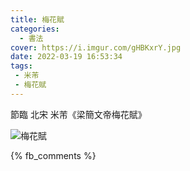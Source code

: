 ```yaml
---
title: 梅花賦
categories:
  - 書法
cover: https://i.imgur.com/gHBKxrY.jpg
date: 2022-03-19 16:53:34
tags:
 - 米芾
 - 梅花赋
---
```


節臨
北宋 米芾《梁簡文帝梅花賦》

![梅花賦](https://i.imgur.com/gHBKxrY.jpg)

{% fb_comments %}
